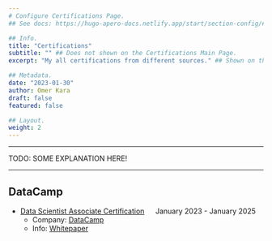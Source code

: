 ```yaml
---
# Configure Certifications Page.
## See docs: https://hugo-apero-docs.netlify.app/start/section-config/#lists-of-pages

## Info.
title: "Certifications"
subtitle: "" ## Does not shown on the Certifications Main Page.
excerpt: "My all certifications from different sources." ## Shown on the Certcification Main Page, but does not shown on the Certifications Page.

## Metadata.
date: "2023-01-30"
author: Omer Kara
draft: false
featured: false

## Layout.
weight: 2
---
```


---

TODO: SOME EXPLANATION HERE!

---

## DataCamp
- [Data Scientist Associate Certification](https://www.datacamp.com/certificate/DSA0017610627699) &emsp; January 2023 - January 2025
  + Company: [DataCamp](https://www.datacamp.com/)
  + Info: [Whitepaper](https://assets.datacamp.com/email/other/ds-certification-whitepaper.pdf)
